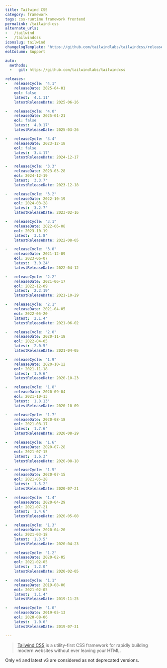 ```yaml
---
title: Tailwind CSS
category: framework
tags: css-runtime framework frontend
permalink: /tailwind-css
alternate_urls:
-   /tailwind
-   /tailwindcss
iconslug: tailwind
changelogTemplate: "https://github.com/tailwindlabs/tailwindcss/releases/tags/v{{'__LATEST__'}}"
eolColumn: Support

auto:
  methods:
  -   git: https://github.com/tailwindlabs/tailwindcss

releases:
-   releaseCycle: "4.1"
    releaseDate: 2025-04-01
    eol: false
    latest: '4.1.11'
    latestReleaseDate: 2025-06-26

-   releaseCycle: "4.0"
    releaseDate: 2025-01-21
    eol: false
    latest: '4.0.17'
    latestReleaseDate: 2025-03-26

-   releaseCycle: "3.4"
    releaseDate: 2023-12-18
    eol: false
    latest: '3.4.17'
    latestReleaseDate: 2024-12-17

-   releaseCycle: "3.3"
    releaseDate: 2023-03-28
    eol: 2024-12-19
    latest: '3.3.7'
    latestReleaseDate: 2023-12-18

-   releaseCycle: "3.2"
    releaseDate: 2022-10-19
    eol: 2024-03-28
    latest: '3.2.7'
    latestReleaseDate: 2023-02-16

-   releaseCycle: "3.1"
    releaseDate: 2022-06-08
    eol: 2023-10-19
    latest: '3.1.8'
    latestReleaseDate: 2022-08-05

-   releaseCycle: "3.0"
    releaseDate: 2021-12-09
    eol: 2023-06-07
    latest: '3.0.24'
    latestReleaseDate: 2022-04-12

-   releaseCycle: "2.2"
    releaseDate: 2021-06-17
    eol: 2022-12-09
    latest: '2.2.19'
    latestReleaseDate: 2021-10-29

-   releaseCycle: "2.1"
    releaseDate: 2021-04-05
    eol: 2022-05-20
    latest: '2.1.4'
    latestReleaseDate: 2021-06-02

-   releaseCycle: "2.0"
    releaseDate: 2020-11-18
    eol: 2022-04-05
    latest: '2.0.5'
    latestReleaseDate: 2021-04-05

-   releaseCycle: "1.9"
    releaseDate: 2020-10-12
    eol: 2021-11-18
    latest: '1.9.6'
    latestReleaseDate: 2020-10-23

-   releaseCycle: "1.8"
    releaseDate: 2020-09-04
    eol: 2021-10-13
    latest: '1.8.13'
    latestReleaseDate: 2020-10-09

-   releaseCycle: "1.7"
    releaseDate: 2020-08-18
    eol: 2021-08-17
    latest: '1.7.6'
    latestReleaseDate: 2020-08-29

-   releaseCycle: "1.6"
    releaseDate: 2020-07-28
    eol: 2021-07-15
    latest: '1.6.3'
    latestReleaseDate: 2020-08-18

-   releaseCycle: "1.5"
    releaseDate: 2020-07-15
    eol: 2021-05-28
    latest: '1.5.2'
    latestReleaseDate: 2020-07-21

-   releaseCycle: "1.4"
    releaseDate: 2020-04-29
    eol: 2021-07-21
    latest: '1.4.6'
    latestReleaseDate: 2020-05-08

-   releaseCycle: "1.3"
    releaseDate: 2020-04-20
    eol: 2021-03-18
    latest: '1.3.5'
    latestReleaseDate: 2020-04-23

-   releaseCycle: "1.2"
    releaseDate: 2020-02-05
    eol: 2021-02-05
    latest: '1.2.0'
    latestReleaseDate: 2020-02-05

-   releaseCycle: "1.1"
    releaseDate: 2019-08-06
    eol: 2021-02-05
    latest: '1.1.4'
    latestReleaseDate: 2019-11-25

-   releaseCycle: "1.0"
    releaseDate: 2019-05-13
    eol: 2020-08-06
    latest: '1.0.6'
    latestReleaseDate: 2019-07-31

---
```


> [Tailwind CSS](https://tailwindcss.com/) is a utility-first CSS framework for rapidly building modern websites without ever leaving your HTML.

Only v4 and latest v3 are considered as not deprecated versions.
